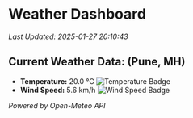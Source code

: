 
# Weather Dashboard

_Last Updated: 2025-01-27 20:10:43_

## Current Weather Data: (Pune, MH)
- **Temperature:** 20.0 °C ![Temperature Badge](https://img.shields.io/badge/Temperature-Medium%20Temp-green)
- **Wind Speed:** 5.6 km/h ![Wind Speed Badge](https://img.shields.io/badge/Wind%20Speed-Low%20Wind-blue)

*Powered by Open-Meteo API*
